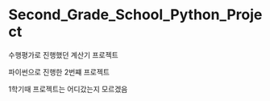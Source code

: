 # Second_Grade_School_Python_Project

수행평가로 진행했던 계산기 프로젝트

파이썬으로 진행한 2번쨰 프로젝트

1학기때 프로젝트는 어디갔는지 모르겠음
